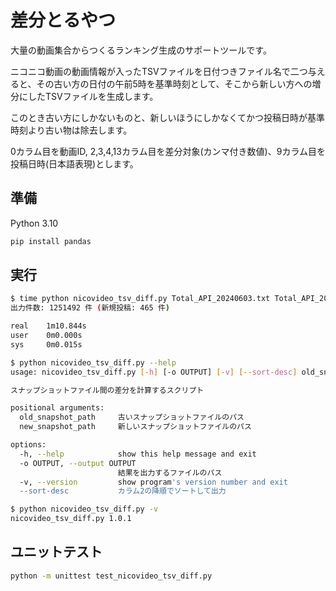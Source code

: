 # 差分とるやつ

大量の動画集合からつくるランキング生成のサポートツールです。

ニコニコ動画の動画情報が入ったTSVファイルを日付つきファイル名で二つ与えると、その古い方の日付の午前5時を基準時刻として、そこから新しい方への増分にしたTSVファイルを生成します。

このとき古い方にしかないものと、新しいほうにしかなくてかつ投稿日時が基準時刻より古い物は除去します。

0カラム目を動画ID, 2,3,4,13カラム目を差分対象(カンマ付き数値)、9カラム目を投稿日時(日本語表現)とします。

## 準備

Python 3.10

```bash
pip install pandas
```

## 実行

```bash
$ time python nicovideo_tsv_diff.py Total_API_20240603.txt Total_API_20240610.txt -o temp.tsv --sort-desc
出力件数: 1251492 件 (新規投稿: 465 件)

real    1m10.844s
user    0m0.000s
sys     0m0.015s
```

```bash
$ python nicovideo_tsv_diff.py --help
usage: nicovideo_tsv_diff.py [-h] [-o OUTPUT] [-v] [--sort-desc] old_snapshot_path new_snapshot_path

スナップショットファイル間の差分を計算するスクリプト

positional arguments:
  old_snapshot_path     古いスナップショットファイルのパス
  new_snapshot_path     新しいスナップショットファイルのパス

options:
  -h, --help            show this help message and exit
  -o OUTPUT, --output OUTPUT
                        結果を出力するファイルのパス
  -v, --version         show program's version number and exit
  --sort-desc           カラム2の降順でソートして出力

```

```bash
$ python nicovideo_tsv_diff.py -v
nicovideo_tsv_diff.py 1.0.1
```

## ユニットテスト

```bash
python -m unittest test_nicovideo_tsv_diff.py
```
